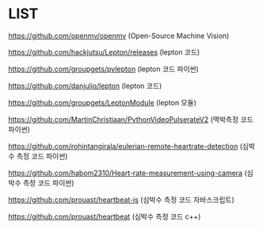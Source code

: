# LIST

https://github.com/openmv/openmv (Open-Source Machine Vision)

https://github.com/hackjutsu/Lepton/releases (lepton 코드)

https://github.com/groupgets/pylepton (lepton 코드 파이썬)

https://github.com/danjulio/lepton (lepton 코드)

https://github.com/groupgets/LeptonModule (lepton 모듈)

https://github.com/MartinChristiaan/PythonVideoPulserateV2 (맥박측정 코드 파이썬)

https://github.com/rohintangirala/eulerian-remote-heartrate-detection (심박수 측정 코드 파이썬)

https://github.com/habom2310/Heart-rate-measurement-using-camera (심박수 측정 코드 파이썬)

https://github.com/prouast/heartbeat-js (심박수 측정 코드 자바스크립트)

https://github.com/prouast/heartbeat (심박수 측정 코드 c++)

